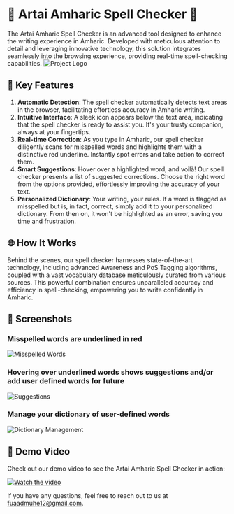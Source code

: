 
# 🌟 Artai Amharic Spell Checker 🌟

The Artai Amharic Spell Checker is an advanced tool designed to enhance the writing experience in Amharic. Developed with meticulous attention to detail and leveraging innovative technology, this solution integrates seamlessly into the browsing experience, providing real-time spell-checking capabilities.
![Project Logo](https://github.com/fuadmuhe12/Amharic-spell-checker/blob/updated/public/screen%20shoots/logo.png) <!-- Optional: Add a logo image if you have one -->

## 🚀 Key Features

1. **Automatic Detection**: The spell checker automatically detects text areas in the browser, facilitating effortless accuracy in Amharic writing.
2. **Intuitive Interface**: A sleek icon appears below the text area, indicating that the spell checker is ready to assist you. It's your trusty companion, always at your fingertips.
3. **Real-time Correction**: As you type in Amharic, our spell checker diligently scans for misspelled words and highlights them with a distinctive red underline. Instantly spot errors and take action to correct them.
4. **Smart Suggestions**: Hover over a highlighted word, and voilà! Our spell checker presents a list of suggested corrections. Choose the right word from the options provided, effortlessly improving the accuracy of your text.
5. **Personalized Dictionary**: Your writing, your rules. If a word is flagged as misspelled but is, in fact, correct, simply add it to your personalized dictionary. From then on, it won't be highlighted as an error, saving you time and frustration.

## 🌐 How It Works

Behind the scenes, our spell checker harnesses state-of-the-art technology, including advanced Awareness and PoS Tagging algorithms, coupled with a vast vocabulary database meticulously curated from various sources. This powerful combination ensures unparalleled accuracy and efficiency in spell-checking, empowering you to write confidently in Amharic.

## 📸 Screenshots

### Misspelled words are underlined in red
![Misspelled Words](https://github.com/fuadmuhe12/Amharic-spell-checker/blob/updated/public/screen%20shoots/img_1.jpg)

### Hovering over underlined words shows suggestions and/or add user defined words for future
![Suggestions](https://github.com/fuadmuhe12/Amharic-spell-checker/blob/updated/public/screen%20shoots/img_2.jpg)

### Manage your dictionary of user-defined words
![Dictionary Management](https://github.com/fuadmuhe12/Amharic-spell-checker/blob/updated/public/screen%20shoots/img_4.jpg)

## 🎥 Demo Video

Check out our demo video to see the Artai Amharic Spell Checker in action:

[![Watch the video](https://github.com/fuadmuhe12/Amharic-spell-checker/blob/updated/public/screen%20shoots/thumbnail.jpg)](https://github.com/fuadmuhe12/Amharic-spell-checker/blob/updated/public/screen%20shoots/video.mp4) <!-- Make the thumbnail image clickable to play the video -->






If you have any questions, feel free to reach out to us at [fuaadmuhe12@gmail.com](mailto:fuaadmuhe12@gmail.com).

